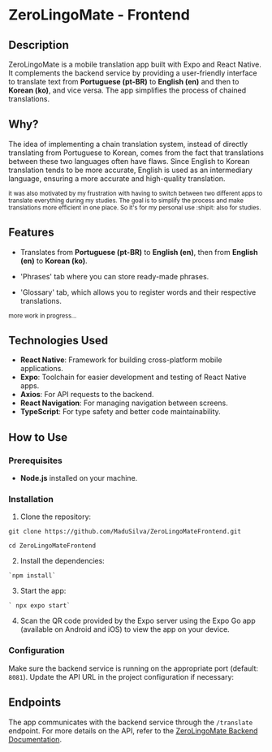# ZeroLingoMate - Frontend

## Description

ZeroLingoMate is a mobile translation app built with Expo and React Native. It complements the backend service by providing a user-friendly interface to translate text from **Portuguese (pt-BR)** to **English (en)** and then to **Korean (ko)**, and vice versa. The app simplifies the process of chained translations.

## Why?
The idea of implementing a chain translation system, instead of directly translating from Portuguese to Korean, comes from the fact that translations between these two languages often have flaws. Since English to Korean translation tends to be more accurate, English is used as an intermediary language, ensuring a more accurate and high-quality translation.

<sub>
it was also motivated by my frustration with having to switch between two different apps to translate everything during my studies. The goal is to simplify the process and make translations more efficient in one place. So it's for my personal use :shipit: also for studies.
</sub>

## Features

- Translates from **Portuguese (pt-BR)** to **English (en)**, then from **English (en)** to **Korean (ko)**.

- 'Phrases' tab where you can store ready-made phrases.

- 'Glossary' tab, which allows you to register words and their respective translations.

<sub>more work in progress...</sub>

## Technologies Used

- **React Native**: Framework for building cross-platform mobile applications.
- **Expo**: Toolchain for easier development and testing of React Native apps.
- **Axios**: For API requests to the backend.
- **React Navigation**: For managing navigation between screens.
- **TypeScript**: For type safety and better code maintainability.

## How to Use

### Prerequisites

- **Node.js** installed on your machine.


### Installation

1. Clone the repository:

```
git clone https://github.com/MaduSilva/ZeroLingoMateFrontend.git

cd ZeroLingoMateFrontend
```

2. Install the dependencies:

```
`npm install`
```

3. Start the app:

```
` npx expo start`
```
4. Scan the QR code provided by the Expo server using the Expo Go app (available on Android and iOS) to view the app on your device.

### Configuration

Make sure the backend service is running on the appropriate port (default: `8081`). Update the API URL in the project configuration if necessary:


## Endpoints

The app communicates with the backend service through the `/translate` endpoint. For more details on the API, refer to the [ZeroLingoMate Backend Documentation](https://github.com/MaduSilva/ZeroLingoMateBackend).

